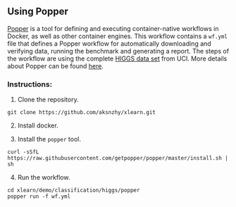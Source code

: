 ## Using Popper

[Popper](https://github.com/systemslab/popper) is a tool for defining and executing container-native workflows in Docker, as well as other container engines. This workflow contains a `wf.yml` file that defines a Popper workflow for automatically downloading and verifying data, running the benchmark and generating a report. The steps of the workflow are using the complete [HIGGS data set](https://archive.ics.uci.edu/ml/datasets/HIGGS) from UCI. More details about Popper can be found [here](https://popper.readthedocs.io/).


### Instructions:

1. Clone the repository.
```
git clone https://github.com/aksnzhy/xlearn.git
```

2. Install docker.

3. Install the `popper` tool.
```
curl -sSfL https://raw.githubusercontent.com/getpopper/popper/master/install.sh | sh
```
4. Run the workflow.
```
cd xlearn/demo/classification/higgs/popper
popper run -f wf.yml 
```
